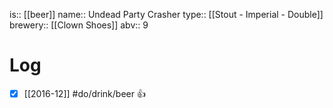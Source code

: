 is:: [[beer]]
name:: Undead Party Crasher
type:: [[Stout - Imperial - Double]]
brewery:: [[Clown Shoes]]
abv:: 9

# Log
- [x] [[2016-12]] #do/drink/beer 👍
